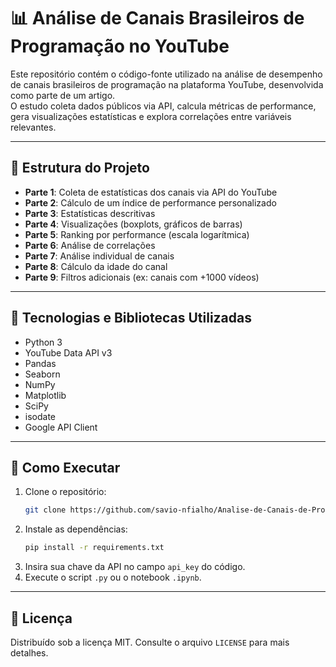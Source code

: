 # 📊 Análise de Canais Brasileiros de Programação no YouTube

Este repositório contém o código-fonte utilizado na análise de desempenho de canais brasileiros de programação na plataforma YouTube, desenvolvida como parte de um artigo.  
O estudo coleta dados públicos via API, calcula métricas de performance, gera visualizações estatísticas e explora correlações entre variáveis relevantes.

---

## 📁 Estrutura do Projeto

- **Parte 1**: Coleta de estatísticas dos canais via API do YouTube  
- **Parte 2**: Cálculo de um índice de performance personalizado  
- **Parte 3**: Estatísticas descritivas  
- **Parte 4**: Visualizações (boxplots, gráficos de barras)  
- **Parte 5**: Ranking por performance (escala logarítmica)  
- **Parte 6**: Análise de correlações  
- **Parte 7**: Análise individual de canais  
- **Parte 8**: Cálculo da idade do canal  
- **Parte 9**: Filtros adicionais (ex: canais com +1000 vídeos)

---

## 🧰 Tecnologias e Bibliotecas Utilizadas

- Python 3
- YouTube Data API v3
- Pandas
- Seaborn
- NumPy
- Matplotlib
- SciPy
- isodate
- Google API Client

---

## 🚀 Como Executar

1. Clone o repositório:
   ```bash
   git clone https://github.com/savio-nfialho/Analise-de-Canais-de-Programa-o.git
   ```
2. Instale as dependências:
   ```bash
   pip install -r requirements.txt
   ```
3. Insira sua chave da API no campo `api_key` do código.
4. Execute o script `.py` ou o notebook `.ipynb`.

---

## 📄 Licença

Distribuído sob a licença MIT. Consulte o arquivo `LICENSE` para mais detalhes.
